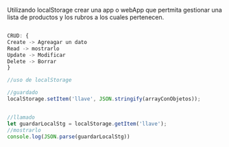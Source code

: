 Utilizando localStorage crear una app o webApp que pertmita gestionar una lista de productos y los rubros a los cuales pertenecen. 

```javascript

CRUD: {
Create -> Agreagar un dato
Read -> mostrarlo 
Update -> Modificar
Delete -> Borrar
}

//uso de localStorage

//guardado
localStorage.setItem('llave', JSON.stringify(arrayConObjetos));


//llamado
let guardarLocalStg = localStorage.getItem('llave');
//mostrarlo
console.log(JSON.parse(guardarLocalStg))

```